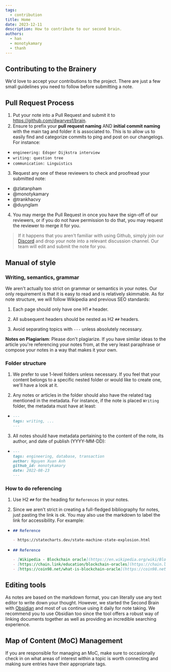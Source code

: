 ```yaml
---
tags:
  - contribution
title: Home
date: 2023-12-11
description: How to contribute to our second brain.
authors:
  - han
  - monotykamary
  - thanh
---
```


## Contributing to the Brainery
We'd love to accept your contributions to the project. There are just a few small guidelines you need to follow before submitting a note.

## Pull Request Process
1. Put your note into a Pull Request and submit it to https://github.com/dwarvesf/brain.
2. Ensure to prefix your **pull request naming** AND **initial commit naming** with the main tag and folder it is associated to. This is to allow us to easily find and categorize commits to ping and post on our changelogs. For instance:

- `engineering: Edsger Dijkstra interview`
- `writing: question tree`
- `communication: Linguistics`

3. Request any one of these reviewers to check and proofread your submitted note:

- @zlatanpham
- @monotykamary
- @trankhacvy
- @duynglam

4. You may merge the Pull Request in once you have the sign-off of our reviewers, or if you do not have permission to do that, you may request the reviewer to merge it for you.

> If it happens that you aren't familiar with using Github, simply join our [Discord](https://discord.com/invite/Y2vvH9rQE4) and drop your note into a relevant discussion channel. Our team will edit and submit the note for you.

## Manual of style
### Writing, semantics, grammar
We aren't actually too strict on grammar or semantics in your notes. Our only requirement is that it is easy to read and is relatively skimmable. As for note structure, we will follow Wikipedia and previous SEO standards:

1. Each page should only have one H1 `#` header.

2. All subsequent headers should be nested as H2 `##` headers.

3. Avoid separating topics with `---` unless absolutely necessary.

**Notes on Plagiarism**: Please don't plagiarize. If you have similar ideas to the article you're referencing your notes from, at the very least paraphrase or compose your notes in a way that makes it your own.

### Folder structure
1. We prefer to use 1-level folders unless necessary. If you feel that your content belongs to a specific nested folder or would like to create one, we'll have a look at it.

2. Any notes or articles in the folder should also have the related tag mentioned in the metadata. For instance, if the note is placed `Writing` folder, the metadata must have at least:

- ```md
  ---
  tags: writing, ...
  ---
  ```

3. All notes should have metadata pertaining to the content of the note, its author, and date of publish (YYYY-MM-DD):

- ```md
  ---
  tags: engineering, database, transaction
  author: Nguyen Xuan Anh
  github_id: monotykamary
  date: 2022-08-23
  ---
  ```

### How to do referencing
1. Use H2 `##` for the heading for `References` in your notes.

2. Since we aren't strict in creating a full-fledged bibliography for notes, just pasting the link is ok. You may also use the markdown to label the link for accessibility. For example:

- ```md
  ## Reference

  - https://statecharts.dev/state-machine-state-explosion.html
  ```

- ```md
  ## Reference

  - [Wikipedia - Blockchain oracle](https://en.wikipedia.org/wiki/Blockchain_oracle#:~:text=A%20blockchain%20oracle%20is%20a,that%20decentralised%20knowledge%20is%20obtained.)
  - [https://chain.link/education/blockchain-oracles](https://chain.link/education/blockchain-oracles)
  - [https://coin98.net/what-is-blockchain-oracle](https://coin98.net/what-is-blockchain-oracle)
  ```

## Editing tools
As notes are based on the markdown format, you can literally use any text editor to write down your thought. However, we started the Second Brain with [Obsidian](https://obsidian.md/) and most of us continue using it daily for note taking. We recommend you to use Obsidian too since the tool offers a robust way of linking documents together as well as providing an incredible searching experience.

## Map of Content (MoC) Management
If you are responsible for managing an MoC, make sure to occasionally check in on what areas of interest within a topic is worth connecting and making sure entries have their appropriate tags.
